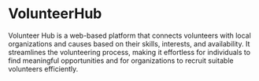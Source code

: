 # VolunteerHub
Volunteer Hub is a web-based platform that connects volunteers with local organizations and causes based on their skills, interests, and availability. It streamlines the volunteering process, making it effortless for individuals to find meaningful opportunities and for organizations to recruit suitable volunteers efficiently.
